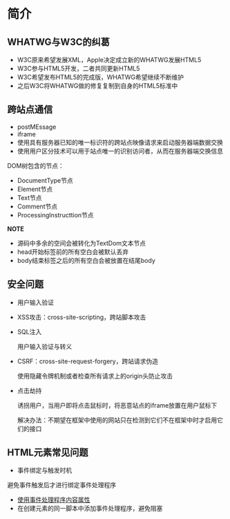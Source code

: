 # 简介

## WHATWG与W3C的纠葛

* W3C原来希望发展XML，Apple决定成立新的WHATWG发展HTML5
* W3C参与HTML5开发，二者共同更新HTML5
* W3C希望发布HTML5的完成版，WHATWG希望继续不断维护
* 之后W3C将WHATWG做的修复复制到自身的HTML5标准中

## 跨站点通信

* postMEssage
* iframe
* 使用具有服务器已知的唯一标识符的跨站点映像请求来启动服务器端数据交换
* 使用用户区分技术可以用于站点唯一的识别访问者，从而在服务器端交换信息

DOM树包含的节点：

* DocumentType节点
* Element节点
* Text节点
* Comment节点
* ProcessingInstructtion节点

**NOTE**

* 源码中多余的空间会被转化为TextDom文本节点
* head开始标签前的所有空白会被默认丢弃
* body结束标签之后的所有空白会被放置在结尾body

## 安全问题

* 用户输入验证
* XSS攻击：cross-site-scripting，跨站脚本攻击
* SQL注入

	用户输入验证与转义

* CSRF：cross-site-request-forgery，跨站请求伪造

	使用隐藏令牌机制或者检查所有请求上的origin头防止攻击

* 点击劫持

	诱拐用户，当用户即将点击鼠标时，将恶意站点的iframe放置在用户鼠标下

	解决办法：不期望在框架中使用的网站只在检测到它们不在框架中时才启用它们的接口

## HTML元素常见问题

* 事件绑定与触发时机

避免事件触发后才进行绑定事件处理程序

* [使用事件处理程序内容属性](https://html.spec.whatwg.org/dev/webappapis.html#event-handler-content-attributes)
* 在创建元素的同一脚本中添加事件处理程序，避免阻塞

